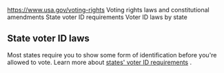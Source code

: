 

https://www.usa.gov/voting-rights
Voting rights laws and constitutional amendments
State voter ID requirements
Voter ID laws by state

State voter ID laws
-------------------

Most states require you to show some form of identification before you're allowed to vote. Learn more about [states' voter ID requirements](https://www.usa.gov/voter-id) .
